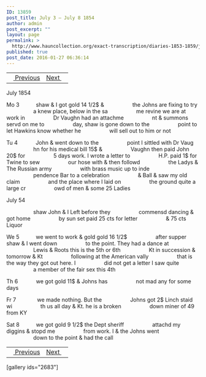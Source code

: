 ```yaml
---
ID: 13859
post_title: July 3 – July 8 1854
author: admin
post_excerpt: ""
layout: page
permalink: >
  http://www.hauncollection.org/exact-transcription/diaries-1853-1859/july-3-july-8-1854/
published: true
post_date: 2016-01-27 06:36:14
---
```

<table style="width: 100%;" align="center">
<tbody>
<tr>
<td><a href="http://www.hauncollection.org/diaries-1853-1859/june-26-july-2-1854-%E2%80%A8%E2%80%A8/"><img src="https://lh3.googleusercontent.com/-EFJpxxNiPNw/VqgtWBCZrMI/AAAAAAAAAFU/WfY4lPFWWkg/s800-Ic42/Soeb-Plain-Arrows-8-10px.png" alt="" width="10" height="10" /> Previous</a></td>
<td style="text-align: right;"><a href="http://www.hauncollection.org/diaries-1853-1859/july-8-july-11-1854/">Next <img src="https://lh3.googleusercontent.com/-67k0cYlpXHw/VqgtWKz1MXI/AAAAAAAAAFU/k9PW_Piyurk/s800-Ic42/Soeb-Plain-Arrows-5-10px.png" alt="" width="10" height="10" /></a></td>
</tr>
</tbody>
</table>
July 1854

Mo 3           shaw &amp; I got gold 14 1/2$ &amp;
<span style="margin-left: 70px;">the Johns are fixing to try
<span style="margin-left: 70px;">a knew place, below in the sa
<span style="margin-left: 70px;">me revine we are at work in
<span style="margin-left: 70px;">Dr Vaughn had an attachme
<span style="margin-left: 70px;">nt &amp; summons servd on me to
<span style="margin-left: 70px;">day, shaw is gone down to the
<span style="margin-left: 70px;">point to let Hawkins know whether he
<span style="margin-left: 70px;">will sell out to him or not</span></span></span></span></span></span></span></span>

Tu 4            John &amp; went down to the
<span style="margin-left: 70px;">point I sittled with Dr Vaug
<span style="margin-left: 70px;">hn for his medical bill 15$ &amp;
<span style="margin-left: 70px;">Vaughn then paid John 20$ for
<span style="margin-left: 70px;">5 days work. I wrote a letter to
<span style="margin-left: 70px;">H.P. paid 1$ for Twine to sew
<span style="margin-left: 70px;">our hose with &amp; then followd
<span style="margin-left: 70px;">the Ladys &amp; The Russian army
<span style="margin-left: 70px;">with brass music up to inde
<span style="margin-left: 70px;">pendence Bar to a celebration
<span style="margin-left: 70px;">&amp; Ball &amp; saw my old claim
<span style="margin-left: 70px;">and the place where I laid on
<span style="margin-left: 70px;">the ground quite a large cr
<span style="margin-left: 70px;">owd of men &amp; some 25 Ladies</span></span></span></span></span></span></span></span></span></span></span></span></span>

July 54

<span style="margin-left: 70px;">shaw John &amp; I Left before they
<span style="margin-left: 70px;">commensd dancing &amp; got home
<span style="margin-left: 70px;">by sun set paid 25 cts for letter
<span style="margin-left: 70px;">&amp; 75 cts Liquor</span></span></span></span>

We 5           we went to work &amp; gold gold 16 1/2$
<span style="margin-left: 70px;">after supper shaw &amp; I went down
<span style="margin-left: 70px;">to the point. They had a dance at
<span style="margin-left: 70px;">Lewis &amp; Roots this is the 5th or 6th
<span style="margin-left: 70px;">Kt in succession &amp; tomorrow &amp; Kt
<span style="margin-left: 70px;">following at the American vally
<span style="margin-left: 70px;">that is the way they got out here. I
<span style="margin-left: 70px;">did not get a letter I saw quite
<span style="margin-left: 70px;">a member of the fair sex this 4th</span></span></span></span></span></span></span></span>

Th 6            we got gold 11$ &amp; Johns has
<span style="margin-left: 70px;">not mad any for some days</span>

Fr 7              we made nothing. But the
<span style="margin-left: 70px;">Johns got 2$ Linch staid wi
<span style="margin-left: 70px;">th us all day &amp; Kt. he is a broken
<span style="margin-left: 70px;">down miner of 49 from KY</span></span></span>

Sat 8           we got gold 9 1/2$ the Dept sheriff
<span style="margin-left: 70px;">attachd my diggins &amp; stopd me
<span style="margin-left: 70px;">from work. I &amp; the Johns went
<span style="margin-left: 70px;">down to the point &amp; had the call</span></span></span>
<table style="width: 100%;" align="center">
<tbody>
<tr>
<td><a href="http://www.hauncollection.org/diaries-1853-1859/june-26-july-2-1854-%E2%80%A8%E2%80%A8/"><img src="https://lh3.googleusercontent.com/-EFJpxxNiPNw/VqgtWBCZrMI/AAAAAAAAAFU/WfY4lPFWWkg/s800-Ic42/Soeb-Plain-Arrows-8-10px.png" alt="" width="10" height="10" /> Previous</a></td>
<td style="text-align: right;"><a href="http://www.hauncollection.org/diaries-1853-1859/july-8-july-11-1854/">Next <img src="https://lh3.googleusercontent.com/-67k0cYlpXHw/VqgtWKz1MXI/AAAAAAAAAFU/k9PW_Piyurk/s800-Ic42/Soeb-Plain-Arrows-5-10px.png" alt="" width="10" height="10" /></a></td>
</tr>
</tbody>
</table>
[gallery ids="2683"]

&nbsp;